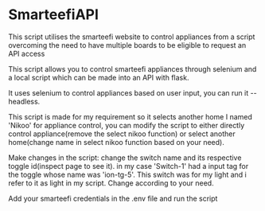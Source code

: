 # SmarteefiAPI
This script utilises the smarteefi website to control appliances from a script overcoming the need to have multiple boards to be eligible to request an API access

This script allows you to control smarteefi appliances through selenium and a local script which can be made into an API with flask.

It uses selenium to control appliances based on user input, you can run it --headless.

This script is made for my requirement so it selects another home I named 'Nikoo' for appliance control, you can modify the script to either directly control appliance(remove the select nikoo function) or select another home(change name in select nikoo function based on your need).

Make changes in the script: change the switch name and its respective toggle id(inspect page to see it). in my case 'Switch-1' had a input tag for the toggle whose name was 'ion-tg-5'. This switch was for my light and i refer to it as light in my script. Change according to your need.

Add your smarteefi credentials in the .env file and run the script
